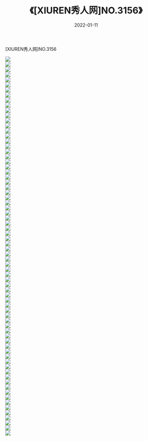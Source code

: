 ﻿---
layout: post
title:  《[XIUREN秀人网]NO.3156》
date:   2022-01-11
img: http://pic.660000.xyz/1:/秀人网/秀人网第04部分/[XIUREN秀人网]NO.3156/000.jpg
categories: [美女, 清纯, 唯美]
---

[XIUREN秀人网]NO.3156

 ![](http://pic.660000.xyz/1:/秀人网/秀人网第04部分/[XIUREN秀人网]NO.3156/001.jpg) <br>![](http://pic.660000.xyz/1:/秀人网/秀人网第04部分/[XIUREN秀人网]NO.3156/002.jpg) <br>![](http://pic.660000.xyz/1:/秀人网/秀人网第04部分/[XIUREN秀人网]NO.3156/003.jpg) <br>![](http://pic.660000.xyz/1:/秀人网/秀人网第04部分/[XIUREN秀人网]NO.3156/004.jpg) <br>![](http://pic.660000.xyz/1:/秀人网/秀人网第04部分/[XIUREN秀人网]NO.3156/005.jpg) <br>![](http://pic.660000.xyz/1:/秀人网/秀人网第04部分/[XIUREN秀人网]NO.3156/006.jpg) <br>![](http://pic.660000.xyz/1:/秀人网/秀人网第04部分/[XIUREN秀人网]NO.3156/007.jpg) <br>![](http://pic.660000.xyz/1:/秀人网/秀人网第04部分/[XIUREN秀人网]NO.3156/008.jpg) <br>![](http://pic.660000.xyz/1:/秀人网/秀人网第04部分/[XIUREN秀人网]NO.3156/009.jpg) <br>![](http://pic.660000.xyz/1:/秀人网/秀人网第04部分/[XIUREN秀人网]NO.3156/010.jpg) <br>![](http://pic.660000.xyz/1:/秀人网/秀人网第04部分/[XIUREN秀人网]NO.3156/011.jpg) <br>![](http://pic.660000.xyz/1:/秀人网/秀人网第04部分/[XIUREN秀人网]NO.3156/012.jpg) <br>![](http://pic.660000.xyz/1:/秀人网/秀人网第04部分/[XIUREN秀人网]NO.3156/013.jpg) <br>![](http://pic.660000.xyz/1:/秀人网/秀人网第04部分/[XIUREN秀人网]NO.3156/014.jpg) <br>![](http://pic.660000.xyz/1:/秀人网/秀人网第04部分/[XIUREN秀人网]NO.3156/015.jpg) <br>![](http://pic.660000.xyz/1:/秀人网/秀人网第04部分/[XIUREN秀人网]NO.3156/016.jpg) <br>![](http://pic.660000.xyz/1:/秀人网/秀人网第04部分/[XIUREN秀人网]NO.3156/017.jpg) <br>![](http://pic.660000.xyz/1:/秀人网/秀人网第04部分/[XIUREN秀人网]NO.3156/018.jpg) <br>![](http://pic.660000.xyz/1:/秀人网/秀人网第04部分/[XIUREN秀人网]NO.3156/019.jpg) <br>![](http://pic.660000.xyz/1:/秀人网/秀人网第04部分/[XIUREN秀人网]NO.3156/020.jpg) <br>![](http://pic.660000.xyz/1:/秀人网/秀人网第04部分/[XIUREN秀人网]NO.3156/021.jpg) <br>![](http://pic.660000.xyz/1:/秀人网/秀人网第04部分/[XIUREN秀人网]NO.3156/022.jpg) <br>![](http://pic.660000.xyz/1:/秀人网/秀人网第04部分/[XIUREN秀人网]NO.3156/023.jpg) <br>![](http://pic.660000.xyz/1:/秀人网/秀人网第04部分/[XIUREN秀人网]NO.3156/024.jpg) <br>![](http://pic.660000.xyz/1:/秀人网/秀人网第04部分/[XIUREN秀人网]NO.3156/025.jpg) <br>![](http://pic.660000.xyz/1:/秀人网/秀人网第04部分/[XIUREN秀人网]NO.3156/026.jpg) <br>![](http://pic.660000.xyz/1:/秀人网/秀人网第04部分/[XIUREN秀人网]NO.3156/027.jpg) <br>![](http://pic.660000.xyz/1:/秀人网/秀人网第04部分/[XIUREN秀人网]NO.3156/028.jpg) <br>![](http://pic.660000.xyz/1:/秀人网/秀人网第04部分/[XIUREN秀人网]NO.3156/029.jpg) <br>![](http://pic.660000.xyz/1:/秀人网/秀人网第04部分/[XIUREN秀人网]NO.3156/030.jpg) <br>![](http://pic.660000.xyz/1:/秀人网/秀人网第04部分/[XIUREN秀人网]NO.3156/031.jpg) <br>![](http://pic.660000.xyz/1:/秀人网/秀人网第04部分/[XIUREN秀人网]NO.3156/032.jpg) <br>![](http://pic.660000.xyz/1:/秀人网/秀人网第04部分/[XIUREN秀人网]NO.3156/033.jpg) <br>![](http://pic.660000.xyz/1:/秀人网/秀人网第04部分/[XIUREN秀人网]NO.3156/034.jpg) <br>![](http://pic.660000.xyz/1:/秀人网/秀人网第04部分/[XIUREN秀人网]NO.3156/035.jpg) <br>![](http://pic.660000.xyz/1:/秀人网/秀人网第04部分/[XIUREN秀人网]NO.3156/036.jpg) <br>![](http://pic.660000.xyz/1:/秀人网/秀人网第04部分/[XIUREN秀人网]NO.3156/037.jpg) <br>![](http://pic.660000.xyz/1:/秀人网/秀人网第04部分/[XIUREN秀人网]NO.3156/038.jpg) <br>![](http://pic.660000.xyz/1:/秀人网/秀人网第04部分/[XIUREN秀人网]NO.3156/039.jpg) <br>![](http://pic.660000.xyz/1:/秀人网/秀人网第04部分/[XIUREN秀人网]NO.3156/040.jpg) <br>![](http://pic.660000.xyz/1:/秀人网/秀人网第04部分/[XIUREN秀人网]NO.3156/041.jpg) <br>![](http://pic.660000.xyz/1:/秀人网/秀人网第04部分/[XIUREN秀人网]NO.3156/042.jpg) <br>![](http://pic.660000.xyz/1:/秀人网/秀人网第04部分/[XIUREN秀人网]NO.3156/043.jpg) <br>![](http://pic.660000.xyz/1:/秀人网/秀人网第04部分/[XIUREN秀人网]NO.3156/044.jpg) <br>![](http://pic.660000.xyz/1:/秀人网/秀人网第04部分/[XIUREN秀人网]NO.3156/045.jpg) <br>![](http://pic.660000.xyz/1:/秀人网/秀人网第04部分/[XIUREN秀人网]NO.3156/046.jpg) <br>![](http://pic.660000.xyz/1:/秀人网/秀人网第04部分/[XIUREN秀人网]NO.3156/047.jpg) <br>![](http://pic.660000.xyz/1:/秀人网/秀人网第04部分/[XIUREN秀人网]NO.3156/048.jpg) <br>![](http://pic.660000.xyz/1:/秀人网/秀人网第04部分/[XIUREN秀人网]NO.3156/049.jpg) <br>![](http://pic.660000.xyz/1:/秀人网/秀人网第04部分/[XIUREN秀人网]NO.3156/050.jpg) <br>![](http://pic.660000.xyz/1:/秀人网/秀人网第04部分/[XIUREN秀人网]NO.3156/051.jpg) <br>![](http://pic.660000.xyz/1:/秀人网/秀人网第04部分/[XIUREN秀人网]NO.3156/052.jpg) <br>![](http://pic.660000.xyz/1:/秀人网/秀人网第04部分/[XIUREN秀人网]NO.3156/053.jpg) <br>![](http://pic.660000.xyz/1:/秀人网/秀人网第04部分/[XIUREN秀人网]NO.3156/054.jpg) <br>![](http://pic.660000.xyz/1:/秀人网/秀人网第04部分/[XIUREN秀人网]NO.3156/055.jpg) <br>![](http://pic.660000.xyz/1:/秀人网/秀人网第04部分/[XIUREN秀人网]NO.3156/056.jpg) <br>![](http://pic.660000.xyz/1:/秀人网/秀人网第04部分/[XIUREN秀人网]NO.3156/057.jpg) <br>![](http://pic.660000.xyz/1:/秀人网/秀人网第04部分/[XIUREN秀人网]NO.3156/058.jpg) <br>![](http://pic.660000.xyz/1:/秀人网/秀人网第04部分/[XIUREN秀人网]NO.3156/059.jpg) <br>![](http://pic.660000.xyz/1:/秀人网/秀人网第04部分/[XIUREN秀人网]NO.3156/060.jpg) <br>![](http://pic.660000.xyz/1:/秀人网/秀人网第04部分/[XIUREN秀人网]NO.3156/061.jpg) <br>![](http://pic.660000.xyz/1:/秀人网/秀人网第04部分/[XIUREN秀人网]NO.3156/062.jpg) <br>![](http://pic.660000.xyz/1:/秀人网/秀人网第04部分/[XIUREN秀人网]NO.3156/063.jpg) <br>![](http://pic.660000.xyz/1:/秀人网/秀人网第04部分/[XIUREN秀人网]NO.3156/064.jpg) <br>![](http://pic.660000.xyz/1:/秀人网/秀人网第04部分/[XIUREN秀人网]NO.3156/065.jpg) <br>![](http://pic.660000.xyz/1:/秀人网/秀人网第04部分/[XIUREN秀人网]NO.3156/066.jpg) <br>![](http://pic.660000.xyz/1:/秀人网/秀人网第04部分/[XIUREN秀人网]NO.3156/067.jpg) <br>![](http://pic.660000.xyz/1:/秀人网/秀人网第04部分/[XIUREN秀人网]NO.3156/068.jpg) <br>![](http://pic.660000.xyz/1:/秀人网/秀人网第04部分/[XIUREN秀人网]NO.3156/069.jpg) <br>![](http://pic.660000.xyz/1:/秀人网/秀人网第04部分/[XIUREN秀人网]NO.3156/070.jpg) <br>![](http://pic.660000.xyz/1:/秀人网/秀人网第04部分/[XIUREN秀人网]NO.3156/071.jpg) <br>![](http://pic.660000.xyz/1:/秀人网/秀人网第04部分/[XIUREN秀人网]NO.3156/072.jpg) <br>![](http://pic.660000.xyz/1:/秀人网/秀人网第04部分/[XIUREN秀人网]NO.3156/073.jpg) <br>![](http://pic.660000.xyz/1:/秀人网/秀人网第04部分/[XIUREN秀人网]NO.3156/074.jpg) <br>